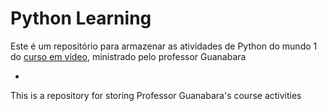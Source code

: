 # Python Learning 

Este é um repositório para armazenar as atividades de Python do mundo 1 do <a href=www.cursoemvideo.com>curso em vídeo</a>, ministrado pelo professor Guanabara

-

This is a repository for storing Professor Guanabara's course activities
